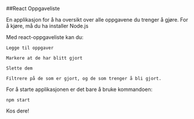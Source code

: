 ##React Oppgaveliste

En applikasjon for å ha oversikt over alle oppgavene du trenger å gjøre.
For å kjøre, må du ha installer Node.js

Med react-oppgaveliste kan du:
    
    Legge til oppgaver

    Markere at de har blitt gjort

    Slette dem

    Filtrere på de som er gjort, og de som trenger å bli gjort.

For å starte applikasjonen er det bare å bruke kommandoen: 

    npm start 

Kos dere!